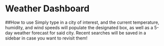 # Weather Dashboard

##How to use
Simply type in a city of interest, and the current temperature, humidity, and wind speeds will populate the designated box, as well as a 5-day weather forecast for said city. Recent searches will be saved in a sidebar in case you want to revisit them!
